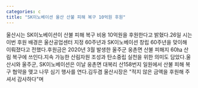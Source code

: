 ```yaml
---
categories: c
title: "SK이노베이션 울산 산불 피해 복구 10억원 후원"
---
```

울산시는 SK이노베이션이 산불 피해 복구 비용 10억원을 후원한다고 밝혔다.26일 시는 이번 후원 배경은 울산공업센터 지정 60주년과 SK이노베이션 창립 60주년을 맞이해 이뤄졌다고 전했다.후원금은 2020년 3월 발생한 울주군 웅촌면 산불 피해지 60㏊ 산림 복구에 쓰인다.지속 가능한 산림자원 조성과 탄소중립 실천을 위한 의미도 담았다.울산시와 울주군, SK이노베이션은 이날 웅촌면 대복리 산158번지 일원에서 산불 피해 복구 협약을 맺고 나무 심기 행사를 연다.김두겸 울산시장은 "적지 않은 금액을 후원해 주셔서 감사하다"며